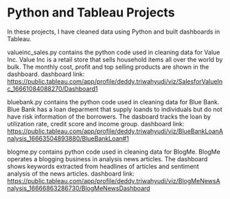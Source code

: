 # Python and Tableau Projects

In these projects, I have cleaned data using Python and built dashboards in Tableau.

valueinc_sales.py contains the python code used in cleaning data for Value Inc.
Value Inc is a retail store that sells household items all over the world by bulk.
The monthly cost, profit and top selling products are shown in the dashboard.
dashboard link: https://public.tableau.com/app/profile/deddy.triwahyudi/viz/SalesforValueInc_16661084088270/Dashboard1

bluebank.py contains the python code used in cleaning data for Blue Bank.
Blue Bank has a loan deparment that supply loands to individuals but do not have risk information of the borrowers.
The dasboard tracks the loan by utilization rate, credit score and income group.
dashboard link: https://public.tableau.com/app/profile/deddy.triwahyudi/viz/BlueBankLoanAnalysis_16663504893880/BlueBankLoan#1

blogme.py contains python code used in cleaning data for BlogMe.
BlogMe operates a blogging business in analysis news articles.
The dashboard shows keywords extracted from headlines of articles and sentiment analysis of the news articles.
dashboard link: https://public.tableau.com/app/profile/deddy.triwahyudi/viz/BlogMeNewsAnalysis_16666863286730/BlogMeNewsDashboard
